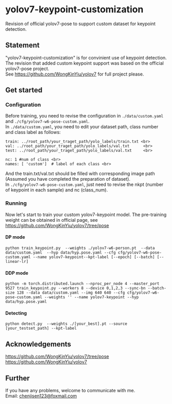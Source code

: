 # yolov7-keypoint-customization
Revision of official yolov7-pose to support custom dataset for keypoint detection.<br>
## Statement
"yolov7-keypoint-customization" is for convinient use of keypoint detection. The revision that added custom keypoint support was based on the official yolov7-pose project.<br>
See https://github.com/WongKinYiu/yolov7 for full project please.
## Get started
### Configuration
Before training, you need to revise the configuration in ```./data/custom.yaml``` and ```./cfg/yolov7-w6-pose-custom.yaml```.<br>
In ```./data/custom.yaml```, you need to edit your dataset path, class number and class label as follows:<br>
```
train: ../root_path/your_traget_path/yolo_labels/train.txt <br>
val: ../root_path/your_traget_path/yolo_labels/val.txt      <br>
test: ../root_path/your_traget_path/yolo_labels/val.txt     <br>

nc: 1 #num of class <br>
names: [ 'custom']  # label of each class <br>
```
And the train.txt/val.txt should be filled with corresponding image path (Assumed you have completed the preparation of dataset). <br>
In ```./cfg/yolov7-w6-pose-custom.yaml```, just need to revise the nkpt (number of keypoint in each sample) and nc (class_num).<br>
### Running
Now let's start to train your custom yolov7-keypoint model. The pre-training weight can be obtained in official page, see https://github.com/WongKinYiu/yolov7/tree/pose <br>
#### DP mode
```
python train_keypoint.py  --weights ./yolov7-w6-person.pt  --data data/custom.yaml  --hyp data/hyp.pose.yaml --cfg cfg/yolov7-w6-pose-custom.yaml --name yolov7-keypoint--kpt-label [--epoch] [--batch] [--linear-lr]
```
#### DDP mode
```
python -m torch.distributed.launch --nproc_per_node 4 --master_port 9527 train_keypoint.py --workers 8 --device 0,1,2,3 --sync-bn --batch-size 128 --data data/custom.yaml --img 640 640 --cfg cfg/yolov7-w6-pose-custom.yaml --weights '' --name yolov7-keypoint --hyp data/hyp.pose.yaml
```
#### Detecting
```
python detect.py  --weights ./[your_best].pt --source [your_testset_path] --kpt-label
```
## Acknowledgements
https://github.com/WongKinYiu/yolov7/tree/pose <br>
https://github.com/WongKinYiu/yolov7 <br>
## Further
If you have any problems, welcome to communicate with me. <br>
Email: chenjisen123@foxmail.com <br>
